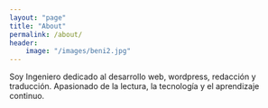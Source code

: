 ```yaml
---
layout: "page"
title: "About"
permalink: /about/
header: 
    image: "/images/beni2.jpg"
---
```



Soy Ingeniero dedicado al desarrollo web, wordpress, redacción y traducción. Apasionado de la lectura, la tecnología y el aprendizaje continuo.